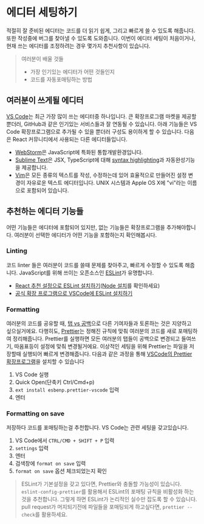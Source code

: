 # 에디터 세팅하기
적절히 잘 준비된 에디터는 코드를 더 읽기 쉽게, 그리고 빠르게 쓸 수 있도록 해줍니다.
또한 작성중에 버그를 찾아낼 수 있도록 도와줍니다. 이번이 에디터 세팅이 처음이거나,
현재 쓰는 에디터를 조정하려는 경우 몇가지 추천사항이 있습니다.
> 여러분이 배울 것들
> - 가장 인기있는 에디터가 어떤 것들인지
> - 코드를 자동포매팅하는 방법
## 여러분이 쓰게될 에디터
[VS Code](https://code.visualstudio.com)는 최근 가장 많이 쓰는 에디터중 하나입니다.
 큰 확장프로그램 마켓을 제공할 뿐더러, GitHub과 같은 인기있는 서비스들과 잘 연동될 수 있습니다.
 아래 기능들은 VS Code 확장프로그램으로 추가될 수 있을 뿐더러 구성도 용이하게 할 수 있습니다.
다음은 React 커뮤니티에서 사용되는 다른 에디터들입니다.
- [WebStorm](https://www.jetbrains.com/webstorm/)은 JavaScript에 특화된 통합개발환경입니다.
- [Sublime Text](https://www.sublimetext.com/)은 JSX, TypeScript에 대해 [syntax highlighting](https://stackoverflow.com/questions/65555800/how-to-make-sublime-3-open-js-files-with-jsx-syntax/70960574#70960574)과 자동완성기능을 제공합니다.
- [Vim](https://www.vim.org/)은 모든 종류의 텍스트를 작성, 수정하는데 있어 효율적으로 만들어진 설정 변경이 자유로운 텍스트 에디터입니다. UNIX 시스템과 Apple OS X에 "vi"라는 이름으로 포함되어 있습니다.
## 추천하는 에디터 기능들
어떤 기능들은 에디터에 포함되어 있지만, 없는 기능들은 확장프로그램을 추가해야합니다.
여러분이 선택한 에디터가 어떤 기능을 포함하는지 확인해봅시다.
### Linting
코드 linter 들은 여러분이 코드를 쓸때 문제를 찾아주고, 빠르게 수정할 수 있도록 해줍니다.
JavaScript를 위해 쓰이는 오픈소스인 [ESLint](https://eslint.org/)가 유명합니다.
- [React 추천 설정으로 ESLint 설치하기](https://www.npmjs.com/package/eslint-config-react-app)([Node 설치](https://nodejs.org/en/download/current/)를 확인하세요)
- [공식 확장 프로그램으로 VSCode에 ESLint 설치하기](https://marketplace.visualstudio.com/items?itemName=dbaeumer.vscode-eslint)
### Formatting
여러분의 코드를 공유할 때, [탭 vs 공백](https://www.google.com/search?q=tabs+vs+spaces)으로 다른 기여자들과 토론하는 것은 지양하고 싶으실거에요.
다행히도, [Prettier](https://prettier.io/)는 정해진 규칙에 맞춰 여러분의 코드를 새로 포매팅하여 정리해줍니다.
Prettier를 실행하면 모든 여러분의 탭들이 공백으로 변경되고 들여쓰기, 따옴표등이 설정에 맞춰 변경될거에요. 이상적인 세팅을 위해 Prettier는 파일을 저장할때 실행되어 빠르게 변경해줍니다.
다음과 같은 과정을 통해 [VSCode의 Prettier 확장프로그램](https://marketplace.visualstudio.com/items?itemName=esbenp.prettier-vscode)을 설치할 수 있습니다
1. VS Code 실행
2. Quick Open(단축키 Ctrl/Cmd+p)
3. `ext install esbenp.prettier-vscode` 입력
4. 엔터
### Formatting on save
저장하다 코드를 포매팅하는걸 추천합니다. VS Code는 관련 세팅을 갖고있습니다.
1. VS Code에서 `CTRL/CMD + SHIFT + P` 입력
2. `settings` 입력
3. 엔터
4. 검색창에 `format on save` 입력
5. `format on save` 옵션 체크되었는지 확인
> ESLint가 기본설정을 갖고 있다면, Prettier와 충돌할 가능성이 있습니다.
> `eslint-config-prettier`를 활용해서 ESLint의 포매팅 규칙을 비활성화 하는 것을 추천합니다.
> 그렇게 하면 ESLint가 논리적인 실수만 잡도록 할 수 있습니다.
> pull request가 머지되기전에 파일들을 포매팅되게 하고싶다면, `prettier --check`를 활용하세요.